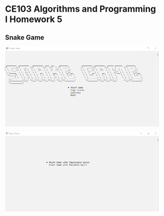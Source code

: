 # CE103 Algorithms and Programming I Homework 5

## Snake Game
![](https://github.com/mehmet-kadioglu/ce103-hw5-mehmet-kadioglu/blob/master/images/login-screen.png)

![](https://github.com/mehmet-kadioglu/ce103-hw5-mehmet-kadioglu/blob/master/images/game-selection.png)
